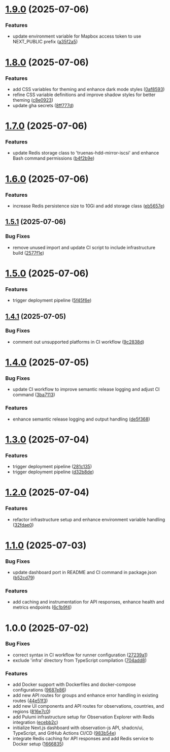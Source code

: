 # [1.9.0](https://github.com/robbeverhelst/observation-explorer/compare/v1.8.0...v1.9.0) (2025-07-06)


### Features

* update environment variable for Mapbox access token to use NEXT_PUBLIC prefix ([a35f2a5](https://github.com/robbeverhelst/observation-explorer/commit/a35f2a574c8f87b29c620b8f398d477fb70f7d4e))

# [1.8.0](https://github.com/robbeverhelst/observation-explorer/compare/v1.7.0...v1.8.0) (2025-07-06)


### Features

* add CSS variables for theming and enhance dark mode styles ([0af8593](https://github.com/robbeverhelst/observation-explorer/commit/0af85935013813fb6f979516033c6559d8ecb4d0))
* refine CSS variable definitions and improve shadow styles for better theming ([c8e0923](https://github.com/robbeverhelst/observation-explorer/commit/c8e0923799af0e051a744f35a553ee9c488d5192))
* update gha secrets ([8ff777d](https://github.com/robbeverhelst/observation-explorer/commit/8ff777d5770483a63f8bc6174f4679f73974ef42))

# [1.7.0](https://github.com/robbeverhelst/observation-explorer/compare/v1.6.0...v1.7.0) (2025-07-06)


### Features

* update Redis storage class to 'truenas-hdd-mirror-iscsi' and enhance Bash command permissions ([b4f2b9e](https://github.com/robbeverhelst/observation-explorer/commit/b4f2b9ec64a4e7c4d17eb14999f62de8ef6f71e8))

# [1.6.0](https://github.com/robbeverhelst/observation-explorer/compare/v1.5.1...v1.6.0) (2025-07-06)


### Features

* increase Redis persistence size to 10Gi and add storage class ([eb5657e](https://github.com/robbeverhelst/observation-explorer/commit/eb5657e89dca0b1ee2e671dbdf22c33b9be8cba2))

## [1.5.1](https://github.com/robbeverhelst/observation-explorer/compare/v1.5.0...v1.5.1) (2025-07-06)


### Bug Fixes

* remove unused import and update CI script to include infrastructure build ([2577f1e](https://github.com/robbeverhelst/observation-explorer/commit/2577f1e3f276e88cd4907ba487aaea2ad0d8b4d5))

# [1.5.0](https://github.com/robbeverhelst/observation-explorer/compare/v1.4.1...v1.5.0) (2025-07-06)


### Features

* trigger deployment pipeline ([5f45f6e](https://github.com/robbeverhelst/observation-explorer/commit/5f45f6e02c45e8d8f9a9f10b01b827eed732fde0))

## [1.4.1](https://github.com/robbeverhelst/observation-explorer/compare/v1.4.0...v1.4.1) (2025-07-05)


### Bug Fixes

* comment out unsupported platforms in CI workflow ([9c2838d](https://github.com/robbeverhelst/observation-explorer/commit/9c2838d30f30d824ee0132a026e70bce923f9751))

# [1.4.0](https://github.com/robbeverhelst/observation-explorer/compare/v1.3.0...v1.4.0) (2025-07-05)

### Bug Fixes

- update CI workflow to improve semantic release logging and adjust CI command ([3ba7113](https://github.com/robbeverhelst/observation-explorer/commit/3ba7113e17a80bf1b511b1e40dcc9e85c28e3495))

### Features

- enhance semantic release logging and output handling ([de5f368](https://github.com/robbeverhelst/observation-explorer/commit/de5f368ed075895d36daf1c20df53196a7ec793c))

# [1.3.0](https://github.com/robbeverhelst/observation-explorer/compare/v1.2.0...v1.3.0) (2025-07-04)

### Features

- trigger deployment pipeline ([281c135](https://github.com/robbeverhelst/observation-explorer/commit/281c135f5eb221ce7927d94b76d7ec86871b5773))
- trigger deployment pipeline ([d32b8de](https://github.com/robbeverhelst/observation-explorer/commit/d32b8deb8b7d85b8d3608db04fb57b272fe10348))

# [1.2.0](https://github.com/robbeverhelst/observation-explorer/compare/v1.1.0...v1.2.0) (2025-07-04)

### Features

- refactor infrastructure setup and enhance environment variable handling ([32fdae0](https://github.com/robbeverhelst/observation-explorer/commit/32fdae08f6e4bed88ee2d09e51f0af277c2d3a6f))

# [1.1.0](https://github.com/robbeverhelst/observation-explorer/compare/v1.0.0...v1.1.0) (2025-07-03)

### Bug Fixes

- update dashboard port in README and CI command in package.json ([b52cd79](https://github.com/robbeverhelst/observation-explorer/commit/b52cd79383a2fa3393a41f562ca746497613b2cb))

### Features

- add caching and instrumentation for API responses, enhance health and metrics endpoints ([6c1b9f4](https://github.com/robbeverhelst/observation-explorer/commit/6c1b9f42cf64f217f09247b061e81c8fe2884b21))

# 1.0.0 (2025-07-02)

### Bug Fixes

- correct syntax in CI workflow for runner configuration ([27239a1](https://github.com/robbeverhelst/observation-explorer/commit/27239a10735407547f0255414f4602f087f6ebde))
- exclude 'infra' directory from TypeScript compilation ([704add8](https://github.com/robbeverhelst/observation-explorer/commit/704add86e9e2ae4798481b0ebfb14830fb275007))

### Features

- add Docker support with Dockerfiles and docker-compose configurations ([9687e86](https://github.com/robbeverhelst/observation-explorer/commit/9687e86388d4d40ff26130d01c95cc992ea41d3f))
- add new API routes for groups and enhance error handling in existing routes ([44e51f3](https://github.com/robbeverhelst/observation-explorer/commit/44e51f3f149602cf2dfca9c01bf5020953c7e7ac))
- add new UI components and API routes for observations, countries, and regions ([816e7c0](https://github.com/robbeverhelst/observation-explorer/commit/816e7c0c1b4667b8075749ed3b2f314c9831bf66))
- add Pulumi infrastructure setup for Observation Explorer with Redis integration ([ecebb2c](https://github.com/robbeverhelst/observation-explorer/commit/ecebb2c543f31e34ec72367dfdd9ac541e33dcc0))
- initialize Next.js dashboard with observation-js API, shadcn/ui, TypeScript, and GitHub Actions CI/CD ([983b54e](https://github.com/robbeverhelst/observation-explorer/commit/983b54eafc02406f75febf88a65891f278d5d7e5))
- integrate Redis caching for API responses and add Redis service to Docker setup ([1666835](https://github.com/robbeverhelst/observation-explorer/commit/1666835be054dfc42502b7da00f7cb032ea22f25))
